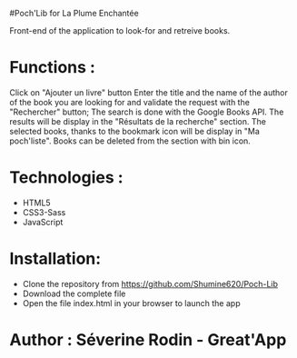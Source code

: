 #Poch'Lib for La Plume Enchantée

Front-end of the application to look-for and retreive books.

Functions :
=

Click on "Ajouter un livre" button
Enter the title and the name of the author of the book you are looking for and validate the request with the "Rechercher" button;
The search is done with the Google Books API.
The results will be display in the "Résultats de la recherche" section.
The selected books, thanks to the bookmark icon will be display in "Ma poch'liste".
Books can be deleted from the section with bin icon.

Technologies :
= 

*	HTML5
*	CSS3-Sass
*	JavaScript

Installation:
=

*	Clone the repository from https://github.com/Shumine620/Poch-Lib
*	Download the complete file
*	Open the file index.html in your browser to launch the app

Author : Séverine Rodin - Great'App
==
